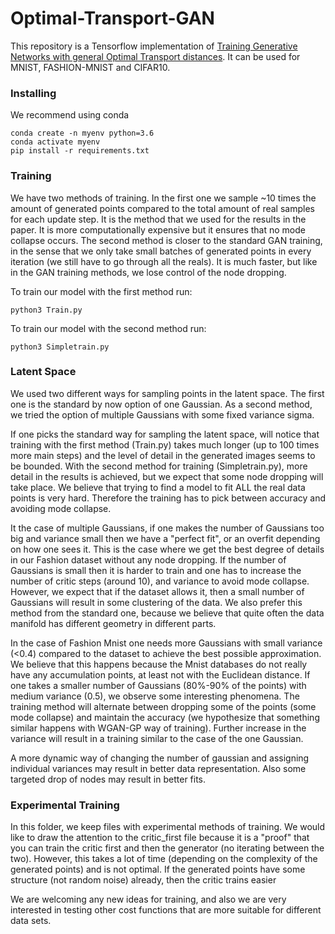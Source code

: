 # Optimal-Transport-GAN

This repository is a Tensorflow implementation of [Training Generative Networks with general Optimal Transport distances](https://arxiv.org/abs/1910.00535). It can be used for MNIST, FASHION-MNIST and CIFAR10.


### Installing

We recommend using conda
```
conda create -n myenv python=3.6
conda activate myenv
pip install -r requirements.txt
```

### Training
We have two methods of training. In the first one we sample ~10 times the amount of generated points
compared to the total amount of real samples for each update step. It is the method that we 
used for the results in the paper. It is more computationally expensive but it ensures 
that no mode collapse occurs. The second method is closer to the standard 
GAN training, in the sense that we only take small batches of generated 
points in every iteration (we still have to go through all the reals).
It is much faster, but like in the GAN training methods, we lose control
of the node dropping.

To train our model with the first method run:
```
python3 Train.py
```

To train our model with the second method run:
```
python3 Simpletrain.py
```

### Latent Space
We used two different ways for sampling points in the latent 
space. The first one is the standard by now option of one Gaussian. As a 
second method, we tried the option of multiple Gaussians  with some 
fixed variance sigma. 

If one picks the standard way for sampling the latent space, will notice that
training with the first method (Train.py) takes much longer (up to 100 times more main steps)
and the level of detail in the generated images seems to be bounded. 
With the second method for training (Simpletrain.py), more 
detail in the results is achieved, but we expect that some node dropping will take
place. We believe that trying to find a model to fit ALL the real data points is 
very hard. Therefore the training has to pick between accuracy and avoiding 
mode collapse. 

It the case of multiple Gaussians, if one makes the number of Gaussians 
too big and  variance small then we have a "perfect fit", or an overfit depending on 
how one sees it. This is the case where we get the best degree of 
details in our Fashion dataset without any node dropping. 
If the number of Gaussians is small then 
it is harder to train and one has to increase the number of critic 
steps (around 10), and variance to avoid 
mode collapse. However, we expect that if the dataset allows it, then 
a small number of Gaussians will result in some clustering of the data. 
We also prefer this method from the standard one, because we believe 
that quite often the data manifold has different  geometry in different parts.


In the case of Fashion Mnist one needs more Gaussians with small variance (<0.4)
compared to the dataset to achieve the best possible approximation. 
We believe that this happens because the Mnist databases do not really 
have any accumulation points, at least not with the Euclidean distance. 
If one takes a smaller number of Gaussians (80%-90% of the points) with medium 
variance (0.5), we observe some interesting phenomena. The training 
method will alternate between dropping some of the points (some mode collapse) 
and  maintain the accuracy (we hypothesize that something similar happens with
WGAN-GP way of training). Further increase in the variance will result in a
training similar to the case of the one Gaussian. 

A more dynamic way of changing the number of gaussian and assigning 
individual variances may result in better data representation. Also some
targeted drop of nodes may result in better fits.

### Experimental Training

In this folder, we keep files with experimental methods of training.
We would like to draw the attention to the critic_first file because it 
is a "proof" that you can train the critic first and then the generator 
(no iterating between the two). However, this takes a lot of time (depending
 on the complexity of the generated points) and is  not optimal. If the
 generated points have some structure (not random noise) already,
 then the critic trains easier
 
 We are welcoming any new ideas for training, and also we are very 
 interested in testing other cost functions that are more suitable for different
 data sets.
